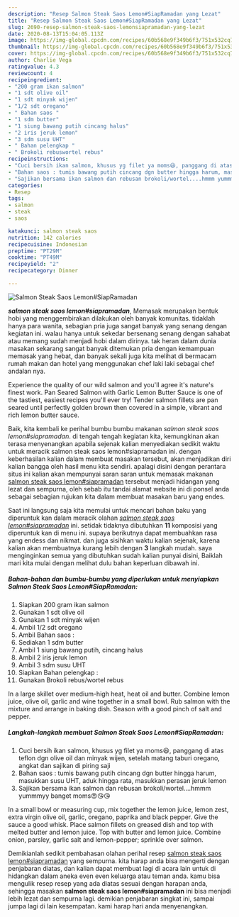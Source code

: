 ```yaml
---
description: "Resep Salmon Steak Saos Lemon#SiapRamadan yang Lezat"
title: "Resep Salmon Steak Saos Lemon#SiapRamadan yang Lezat"
slug: 2690-resep-salmon-steak-saos-lemonsiapramadan-yang-lezat
date: 2020-08-13T15:04:05.113Z
image: https://img-global.cpcdn.com/recipes/60b568e9f349b6f3/751x532cq70/salmon-steak-saos-lemonsiapramadan-foto-resep-utama.jpg
thumbnail: https://img-global.cpcdn.com/recipes/60b568e9f349b6f3/751x532cq70/salmon-steak-saos-lemonsiapramadan-foto-resep-utama.jpg
cover: https://img-global.cpcdn.com/recipes/60b568e9f349b6f3/751x532cq70/salmon-steak-saos-lemonsiapramadan-foto-resep-utama.jpg
author: Charlie Vega
ratingvalue: 4.3
reviewcount: 4
recipeingredient:
- "200 gram ikan salmon"
- "1 sdt olive oil"
- "1 sdt minyak wijen"
- "1/2 sdt oregano"
- " Bahan saos "
- "1 sdm butter"
- "1 siung bawang putih cincang halus"
- "2 iris jeruk lemon"
- "3 sdm susu UHT"
- " Bahan pelengkap "
- " Brokoli rebuswortel rebus"
recipeinstructions:
- "Cuci bersih ikan salmon, khusus yg filet ya moms😆, panggang di atas teflon dgn olive oil dan minyak wijen, setelah matang taburi oregano, angkat dan sajikan di piring saji"
- "Bahan saos : tumis bawang putih cincang dgn butter hingga harum, masukkan susu UHT, aduk hingga rata, masukkan perasan jeruk lemon"
- "Sajikan bersama ikan salmon dan rebusan brokoli/wortel....hmmm yummmyy banget moms😍😘😘"
categories:
- Resep
tags:
- salmon
- steak
- saos

katakunci: salmon steak saos 
nutrition: 142 calories
recipecuisine: Indonesian
preptime: "PT29M"
cooktime: "PT49M"
recipeyield: "2"
recipecategory: Dinner

---
```



![Salmon Steak Saos Lemon#SiapRamadan](https://img-global.cpcdn.com/recipes/60b568e9f349b6f3/751x532cq70/salmon-steak-saos-lemonsiapramadan-foto-resep-utama.jpg)

<b><i>salmon steak saos lemon#siapramadan</i></b>, Memasak merupakan bentuk hobi yang menggembirakan dilakukan oleh banyak komunitas. tidaklah hanya para wanita, sebagian pria juga sangat banyak yang senang dengan kegiatan ini. walau hanya untuk sekedar bersenang senang dengan sahabat atau memang sudah menjadi hobi dalam dirinya. tak heran dalam dunia masakan sekarang sangat banyak ditemukan pria dengan kemampuan memasak yang hebat, dan banyak sekali juga kita melihat di bermacam rumah makan dan hotel yang menggunakan chef laki laki sebagai chef andalan nya.

Experience the quality of our wild salmon and you&#39;ll agree it&#39;s nature&#39;s finest work. Pan Seared Salmon with Garlic Lemon Butter Sauce is one of the tastiest, easiest recipes you&#39;ll ever try! Tender salmon fillets are pan seared until perfectly golden brown then covered in a simple, vibrant and rich lemon butter sauce.

Baik, kita kembali ke perihal bumbu bumbu makanan <i>salmon steak saos lemon#siapramadan</i>. di tengah tengah kegiatan kita, kemungkinan akan terasa menyenangkan apabila sejenak kalian menyediakan sedikit waktu untuk meracik salmon steak saos lemon#siapramadan ini. dengan keberhasilan kalian dalam membuat masakan tersebut, akan menjadikan diri kalian bangga oleh hasil menu kita sendiri. apalagi disini dengan perantara situs ini kalian akan mempunyai saran saran untuk memasak makanan <u>salmon steak saos lemon#siapramadan</u> tersebut menjadi hidangan yang lezat dan sempurna, oleh sebab itu tandai alamat website ini di ponsel anda sebagai sebagian rujukan kita dalam membuat masakan baru yang endes.


Saat ini langsung saja kita memulai untuk mencari bahan baku yang diperuntuk kan dalam meracik olahan <u><i>salmon steak saos lemon#siapramadan</i></u> ini. setidak tidaknya dibutuhkan <b>11</b> komposisi yang diperuntuk kan di menu ini. supaya berikutnya dapat membuahkan rasa yang endess dan nikmat. dan juga sisihkan waktu kalian sejenak, karena kalian akan membuatnya kurang lebih dengan <b>3</b> langkah mudah. saya menginginkan semua yang dibutuhkan sudah kalian punyai disini, Baiklah mari kita mulai dengan melihat dulu bahan keperluan dibawah ini.

<!--inarticleads1-->

##### Bahan-bahan dan bumbu-bumbu yang diperlukan untuk menyiapkan Salmon Steak Saos Lemon#SiapRamadan:

1. Siapkan 200 gram ikan salmon
1. Gunakan 1 sdt olive oil
1. Gunakan 1 sdt minyak wijen
1. Ambil 1/2 sdt oregano
1. Ambil  Bahan saos :
1. Sediakan 1 sdm butter
1. Ambil 1 siung bawang putih, cincang halus
1. Ambil 2 iris jeruk lemon
1. Ambil 3 sdm susu UHT
1. Siapkan  Bahan pelengkap :
1. Gunakan  Brokoli rebus/wortel rebus


In a large skillet over medium-high heat, heat oil and butter. Combine lemon juice, olive oil, garlic and wine together in a small bowl. Rub salmon with the mixture and arrange in baking dish. Season with a good pinch of salt and pepper. 

<!--inarticleads2-->

##### Langkah-langkah membuat Salmon Steak Saos Lemon#SiapRamadan:

1. Cuci bersih ikan salmon, khusus yg filet ya moms😆, panggang di atas teflon dgn olive oil dan minyak wijen, setelah matang taburi oregano, angkat dan sajikan di piring saji
1. Bahan saos : tumis bawang putih cincang dgn butter hingga harum, masukkan susu UHT, aduk hingga rata, masukkan perasan jeruk lemon
1. Sajikan bersama ikan salmon dan rebusan brokoli/wortel....hmmm yummmyy banget moms😍😘😘


In a small bowl or measuring cup, mix together the lemon juice, lemon zest, extra virgin olive oil, garlic, oregano, paprika and black pepper. Give the sauce a good whisk. Place salmon fillets on greased dish and top with melted butter and lemon juice. Top with butter and lemon juice. Combine onion, parsley, garlic salt and lemon-pepper; sprinkle over salmon. 

Demikianlah sedikit pembahasan olahan perihal resep <u>salmon steak saos lemon#siapramadan</u> yang sempurna. kita harap anda bisa mengerti dengan penjabaran diatas, dan kalian dapat membuat lagi di acara lain untuk di hidangkan dalam aneka even even keluarga atau teman anda. kamu bisa mengulik resep resep yang ada diatas sesuai dengan harapan anda, sehingga masakan <b>salmon steak saos lemon#siapramadan</b> ini bisa menjadi lebih lezat dan sempurna lagi. demikian penjabaran singkat ini, sampai jumpa lagi di lain kesempatan. kami harap hari anda menyenangkan.
